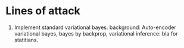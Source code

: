 Lines of attack
===============

1) Implement standard variational bayes. background: Auto-encoder variational bayes, bayes by backprop, variational inference: bla for statitians.
